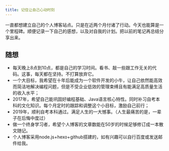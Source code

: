 ```yaml
---
title: 记住让自己心动时刻
---
```

一直都想建立自己的个人博客站点。只是在近两个月付诸了行动。今天也能算是一个里程碑。顺便记录一下自己的感想，以及对自我的计划。把以前的笔记再总结分享出来。

## 随想
* 每天晚上8点到10点，都是自己的学习时间。看书、敲一些跟工作无关的代码。这事，每天都在坚持。不打算放弃它。
* 一个大目标，我希望在十年后能成为一个软件开发的小牛，让自己依然能高效而简洁地解决编程问题，但是不受企业低效的管理束缚且有能满足高质量生活的收入水平；
* 2017年，希望自己能巩固好编程基础、Java语言核心特性。同时补习自考本科的文化知识。每个月定时的跟踪和调整这个小目标，激励自己前行；
* 2019年，顺利自考本科通过。满足人生的一大憾事。（人生最痛苦的是，一辈子在后悔中度过）
* 做一个终身学习者，希望个人博客的文章数能在50岁的时候足够修订成一本散文随记。
* 个人博客采用node.js+hexo+github搭建的，如有兴趣可以自行百度或发送邮件给我。